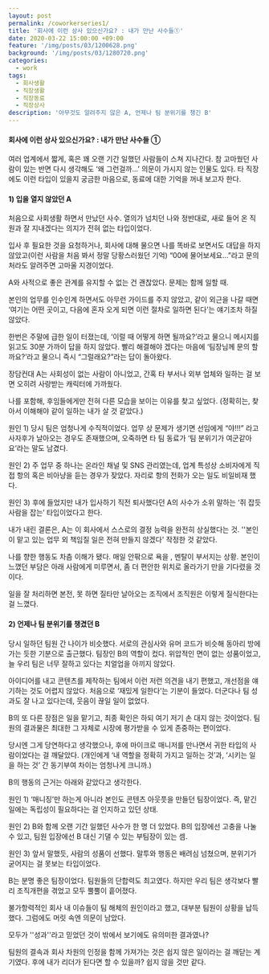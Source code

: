 ```yaml
---
layout: post
permalink: /coworkerseries1/
title: '회사에 이런 상사 있으신가요? : 내가 만난 사수들①'
date: 2020-03-22 15:00:00 +09:00
feature: '/img/posts/03/1200628.png'
background: '/img/posts/03/1280720.png'
categories:
  - work
tags:
  - 회사생활
  - 직장생활
  - 직장동료
  - 직장상사
description: '아무것도 알려주지 않은 A, 언제나 팀 분위기를 챙긴 B'
---
```


#### 회사에 이런 상사 있으신가요? : 내가 만난 사수들 ①

여러 업계에서 짧게, 혹은 꽤 오랜 기간 일했던 사람들이 스쳐 지나간다.  참 고마웠던 사람이 있는 반면 다시 생각해도 ‘왜 그런걸까…’ 의문이 가시지 않는 인물도 있다. 타 직장에도 이런 타입이 있을지 궁금한 마음으로, 동료에 대한 기억을 꺼내 보고자 한다.

 

#### 1) 입을 열지 않았던 A

처음으로 사회생활 하면서 만났던 사수. 열의가 넘치던 나와 정반대로, 새로 들어 온 직원과 잘 지내겠다는 의지가 전혀 없는 타입이었다. 

입사 후 필요한 것을 요청하거나, 회사에 대해 물으면 나를 똑바로 보면서도 대답을 하지 않았고(이런 사람을 처음 봐서 정말 당황스러웠던 기억) “00에 물어보세요…”라고 문의처라도 알려주면 고마울 지경이었다.

A와 사적으로 좋은 관계를 유지할 수 없는 건 괜찮았다. 문제는 함께 일할 때.

본인의 업무를 인수인계 하면서도 아무런 가이드를 주지 않았고, 같이 외근을 나갈 때면 ‘여기는 어떤 곳이고, 다음에 혼자 오게 되면 이런 절차로 일하면 된다’는 얘기조차 하질 않았다.

한번은 주말에 급한 일이 터졌는데, ‘이럴 때 어떻게 하면 될까요?’라고 물으니 메시지를 읽고도 30분 가까이 답을 하지 않았다. 빨리 해결해야 겠다는 마음에 ‘팀장님께 문의 할까요?’라고 물으니 즉시 “그럴래요?”라는 답이 돌아왔다.

장담컨대 A는 사회성이 없는 사람이 아니었고, 간혹 타 부서나 외부 업체와 일하는 걸 보면 오히려 사랑받는 캐릭터에 가까웠다. 

나를 포함해, 후임들에게만 전혀 다른 모습을 보이는 이유를 찾고 싶었다. (정확히는, 찾아서 이해해야 같이 일하는 내가 살 것 같았다.)

원인 1) 당시 팀은 엄청나게 수직적이었다. 업무 상 문제가 생기면 선임에게 “야!!!” 라고 사자후가 날아오는 경우도 존재했으며, 오죽하면 타 팀 동료가 ‘팀 분위기가 여군같아요’라는 말도 남겼다.

원인 2) 주 업무 중 하나는 온라인 채널 및 SNS 관리였는데, 업계 특성상 소비자에게 직접 항의 혹은 비아냥을 듣는 경우가 잦았다. 자리로 항의 전화가 오는 일도 비일비재 했다.

원인 3) 후에 들었지만 내가 입사하기 직전 퇴사했다던 A의 사수가 소위 말하는 ‘쥐 잡듯 사람을 잡는’ 타입이었다고 한다. 

내가 내린 결론은, A는 이 회사에서 스스로의 결정 능력을 완전히 상실했다는 것. ''본인이 맡고 있는 업무 외 책임질 일은 전혀 만들지 않겠다' 작정한 것 같았다.

나를 향한 행동도 차츰 이해가 됐다. 매일 안팎으로 욕을 , 멘탈이 부서지는 상황. 본인이 느꼈던 부담은 아래 사람에게 미루면서, 좀 더 편안한 위치로 올라가기 만을 기다렸을 것이다. 

일을 잘 처리하면 본전, 못 하면 질타만 날아오는 조직에서 조직원은 이렇게 질식한다는 걸 느꼈다.

#### 2) 언제나 팀 분위기를 챙겼던 B

당시 일하던 팀원 간 나이가 비슷했다. 서로의 관심사와 유머 코드가 비슷해 동아리 방에 가는 듯한 기분으로 출근했다. 팀장인 B의 역할이 컸다. 위압적인 면이 없는 성품이었고, 늘 우리 팀은 너무 잘하고 있다는 치얼업을 아끼지 않았다.

아이디어를 내고 콘텐츠를 제작하는 팀에서 이런 저런 의견을 내기 편했고, 개선점을 얘기하는 것도 어렵지 않았다. 처음으로 ‘재밌게 일한다’는 기분이 들었다. 더군다나 팀 성과도 잘 나고 있다는데, 웃음이 끊일 일이 없었다.

B의 또 다른 장점은 일을 맡기고, 최종 확인은 하되 여기 저기 손 대지 않는 것이었다. 팀원의 결과물은 최대한 그 자체로 시장에 평가받을 수 있게 존중하는 편이었다. 

당시엔 그게 당연하다고 생각했으나, 후에 마이크로 매니저를 만나면서 귀한 타입의 사람이었다는 걸 깨달았다. (개인에게 ‘내 역할을 정확히 가지고 일하는 것’과, ‘시키는 일을 하는 것’ 간 동기부여 차이는 엄청나게 크니까.)

B의 행동의 근거는 아래와 같았다고 생각한다.

원인 1) ‘매니징’만 하는게 아니라 본인도 콘텐츠 아웃풋을 만들던 팀장이었다. 즉, 맡긴 일에는 독립성이 필요하다는 걸 인지하고 있던 상태.

원인 2) B와 함께 오랜 기간 일했던 사수가 한 명 더 있었다. B의 입장에선 고충을 나눌 수 있고, 팀원 입장에선 B 대신 기댈 수 있는 부팀장이 있는 셈.

원인 3) 앞서 말했듯, 사람의 성품이 선했다. 말투와 행동은 배려심 넘쳤으며, 분위기가 굳어지는 걸 못보는 타입이었다.

B는 분명 좋은 팀장이었다. 팀원들의 단합력도 최고였다. 하지만 우리 팀은 생각보다 빨리 조직개편을 겪었고 모두 뿔뿔이 흩어졌다.

불가항력적인 회사 내 이슈들이 팀 해체의 원인이라고 했고, 대부분 팀원이 상황을 납득했다. 그럼에도 머릿 속엔 의문이 남았다.

모두가 ''성과''라고 믿었던 것이 밖에서 보기에도 유의미한 결과였나? 

팀원의 결속과 회사 차원의 인정을 함께 가져가는 것은 쉽지 않은 일이라는 걸 깨닫는 계기였다. 후에 내가 리더가 된다면 할 수 있을까? 쉽지 않을 것만 같다.

